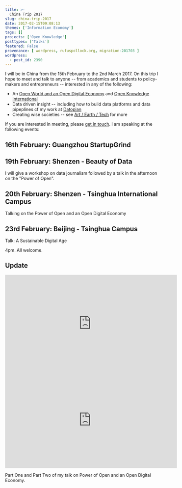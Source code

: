 ```yaml
---
title: >-
  China Trip 2017
slug: china-trip-2017
date: 2017-02-15T09:08:13
themes: ['Information Economy']
tags: []
projects: ['Open Knowledge']
posttypes: ['Talks']
featured: False
provenance: [ wordpress, rufuspollock.org, migration-201703 ]
wordpress:
  - post_id: 2390
---
```


I will be in China from the 15th February to the 2nd March 2017. On this trip I hope to meet and talk to anyone -- from academics and students to policy-makers and entrepreneurs -- interested in any of the following:

* An [Open World and an Open Digital Economy][open] and [Open Knowledge International][oki]  
* Data driven insight -- including how to build data platforms and data pipeplines cf my work at [Datopian][]
* Creating wise societies -- see [Art / Earth / Tech][aet] for more

[Datopian]: http://datopian.com/
[open]: /open/
[aet]: http://artearthtech.com/
[contact]: /contact/
[oki]: https://okfn.org/

If you are interested in meeting, please [get in touch][contact]. I am speaking at the following events:

## 16th February: Guangzhou StartupGrind

## 19th February: Shenzen - Beauty of Data

I will give a workshop on data journalism followed by a talk in the afternoon on the "Power of Open".

## 20th February: Shenzen - Tsinghua International Campus

Talking on the Power of Open and an Open Digital Economy

## 23rd February: Beijing - Tsinghua Campus

Talk: A Sustainable Digital Age

4pm. All welcome.

## Update


<iframe width="560" height="315" src="https://www.youtube.com/embed/Fj-DkDcdWxc" frameborder="0" allowfullscreen></iframe>

<iframe width="560" height="315" src="https://www.youtube.com/embed/Fj-DkDcdWxc" frameborder="0" allowfullscreen></iframe>


Part One and Part Two of my talk on Power of Open and an Open Digital Economy.
